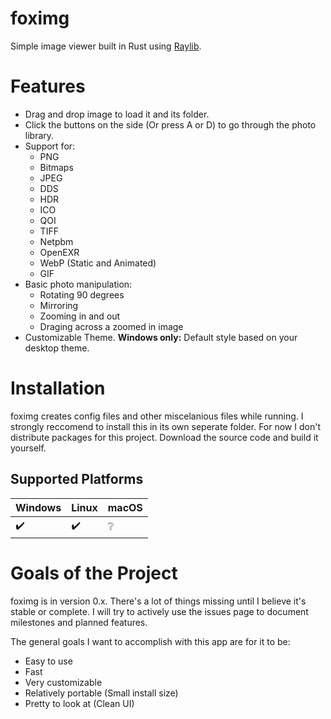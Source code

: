 # foximg

Simple image viewer built in Rust using [Raylib](http://www.raylib.com/).

# Features

- Drag and drop image to load it and its folder.
- Click the buttons on the side (Or press A or D) to go through the photo library.
- Support for:
    - PNG
    - Bitmaps
    - JPEG
    - DDS
    - HDR
    - ICO
    - QOI
    - TIFF
    - Netpbm
    - OpenEXR
    - WebP (Static and Animated)
    - GIF
- Basic photo manipulation:
    - Rotating 90 degrees
    - Mirroring
    - Zooming in and out
    - Draging across a zoomed in image
- Customizable Theme.
    **Windows only:** Default style based on your desktop theme.

# Installation

foximg creates config files and other miscelanious files while running. I strongly reccomend to install this in its own seperate folder. For now I don't distribute packages for this project. Download the source code and build it yourself.

## Supported Platforms

| Windows            | Linux              | macOS |
|--------------------|--------------------|-------|
| :heavy_check_mark: | :heavy_check_mark: | ❔     |

# Goals of the Project

foximg is in version 0.x. There's a lot of things missing until I believe it's stable or complete. I will try to actively use the issues page to document milestones and planned features.

The general goals I want to accomplish with this app are for it to be:
- Easy to use
- Fast
- Very customizable
- Relatively portable (Small install size)
- Pretty to look at (Clean UI)
